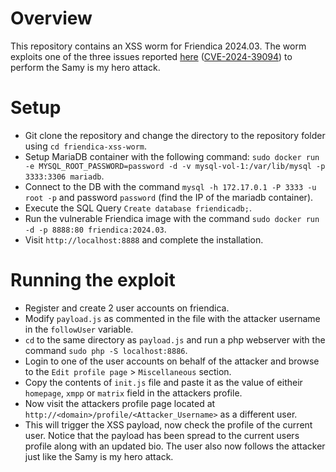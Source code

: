 # Overview
This repository contains an XSS worm for Friendica 2024.03. The worm exploits one of the three issues reported [here](https://github.com/friendica/friendica/issues/14220) ([CVE-2024-39094](https://cve.mitre.org/cgi-bin/cvename.cgi?name=CVE-2024-39094)) to perform the Samy is my hero attack.

# Setup
- Git clone the repository and change the directory to the repository folder using `cd friendica-xss-worm`.
- Setup MariaDB container with the following command:
`sudo docker run -e MYSQL_ROOT_PASSWORD=password -d -v mysql-vol-1:/var/lib/mysql -p 3333:3306 mariadb`.
- Connect to the DB with the command `mysql -h 172.17.0.1 -P 3333 -u root -p` and password `password` (find the IP of the mariadb container).
- Execute the SQL Query `Create database friendicadb;`.
- Run the vulnerable Friendica image with the command `sudo docker run -d -p 8888:80 friendica:2024.03`.
- Visit `http://localhost:8888` and complete the installation.

# Running the exploit
- Register and create 2 user accounts on friendica.
- Modify `payload.js` as commented in the file with the attacker username in the `followUser` variable.
- `cd` to the same directory as `payload.js` and run a php webserver with the command `sudo php -S localhost:8886`.
- Login to one of the user accounts on behalf of the attacker and browse to the `Edit profile page` > `Miscellaneous` section.
- Copy the contents of `init.js` file and paste it as the value of eitheir `homepage`, `xmpp` or `matrix` field in the attackers profile.
- Now visit the attackers profile page located at `http://<domain>/profile/<Attacker_Username>` as a different user.
- This will trigger the XSS payload, now check the profile of the current user. Notice that the payload has been spread to the current users profile along with an updated bio. The user also now follows the attacker just like the Samy is my hero attack.
